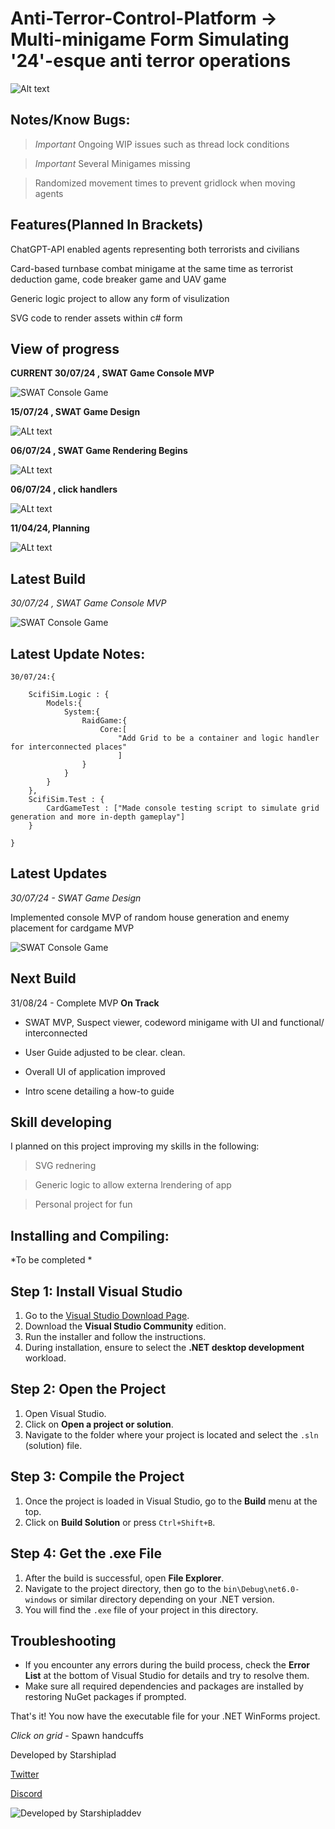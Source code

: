 # Anti-Terror-Control-Platform -> Multi-minigame Form Simulating '24'-esque anti terror operations

![Alt text](/Blackboard/SamplePathfind.gif)

## Notes/Know Bugs:

> *Important* Ongoing WIP issues such as thread lock conditions

> *Important* Several Minigames missing

> Randomized movement times to prevent gridlock when moving agents


## Features(Planned In Brackets)

ChatGPT-API enabled agents representing both terrorists and civilians

Card-based turnbase combat minigame at the same time as terrorist deduction game, code breaker game and UAV game

Generic logic project to allow any form of visulization

SVG code to render assets within c# form

## View of progress


**CURRENT 30/07/24 , SWAT Game Console MVP**

![SWAT Console Game](/Blackboard/README2.PNG)

**15/07/24 , SWAT Game Design**

![ALt text](/Blackboard/SwatgameTestPlay.png)

**06/07/24 , SWAT Game Rendering Begins**

![ALt text](/Blackboard/READMEImage.png)

**06/07/24 , click handlers**

![ALt text](/Blackboard/README1.png)

**11/04/24, Planning**

![ALt text](/Blackboard/Plan1.jpg)


## Latest Build

*30/07/24 , SWAT Game Console MVP*

![SWAT Console Game](/Blackboard/README2.PNG)

## Latest Update Notes:

```
30/07/24:{

	ScifiSim.Logic : {
		Models:{
			System:{
				RaidGame:{
					Core:[
						"Add Grid to be a container and logic handler for interconnected places"
						]
				}
			}
		}
	},
	ScifiSim.Test : {
		CardGameTest : ["Made console testing script to simulate grid generation and more in-depth gameplay"]
	}
	
}

```

## Latest Updates

*30/07/24 - SWAT Game Design*

Implemented console MVP of random house generation and enemy placement for cardgame MVP

![SWAT Console Game](/Blackboard/README2.PNG)

## Next Build

31/08/24 - Complete MVP  **On Track**

* SWAT MVP, Suspect viewer, codeword minigame with UI and functional/ interconnected

* User Guide adjusted to be clear. clean.

* Overall UI of application improved

* Intro scene detailing a how-to guide


## Skill developing

I planned on this project improving my skills in the following:

> SVG rednering

> Generic logic to allow externa lrendering of app

> Personal project for fun

## Installing and Compiling:

*To be completed * 
## Step 1: Install Visual Studio
1. Go to the [Visual Studio Download Page](https://visualstudio.microsoft.com/downloads/).
2. Download the **Visual Studio Community** edition.
3. Run the installer and follow the instructions.
4. During installation, ensure to select the **.NET desktop development** workload.

## Step 2: Open the Project
1. Open Visual Studio.
2. Click on **Open a project or solution**.
3. Navigate to the folder where your project is located and select the `.sln` (solution) file.

## Step 3: Compile the Project
1. Once the project is loaded in Visual Studio, go to the **Build** menu at the top.
2. Click on **Build Solution** or press `Ctrl+Shift+B`.

## Step 4: Get the .exe File
1. After the build is successful, open **File Explorer**.
2. Navigate to the project directory, then go to the `bin\Debug\net6.0-windows` or similar directory depending on your .NET version.
3. You will find the `.exe` file of your project in this directory.

## Troubleshooting
- If you encounter any errors during the build process, check the **Error List** at the bottom of Visual Studio for details and try to resolve them.
- Make sure all required dependencies and packages are installed by restoring NuGet packages if prompted.

That's it! You now have the executable file for your .NET WinForms project.

*Click on grid* - Spawn handcuffs 


Developed by Starshiplad 

[Twitter](https://twitter.com/StarshipladDevp) 

[Discord](https://discord.gg/jAqfVpmqdA)

![Developed by Starshipladdev](LogoFull.png)
